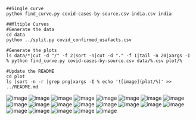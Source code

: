 ```
##Single curve
python find_curve.py covid-cases-by-source.csv india.csv india

##Mltiple Curves
#Generate the data
cd data
python ../split.py covid_confirmed_usafacts.csv

#Generate the plots
ls data/*|cut -d "/" -f 2|sort -n|cut -d "." -f 1|tail -n 20|xargs -I % python find_curve.py covid-cases-by-source.csv data/%.csv plot/%

#Update the README
cd plot
ls |sort -n -r |grep png|xargs -I % echo '![image](plot/%)' >> ../README.md 
```
![image](plot/india.png)
![image](plot/8115_new_york_city_NY.png)
![image](plot/1385_westchester_county_NY.png)
![image](plot/1234_nassau_county_NY.png)
![image](plot/934_king_county_WA.png)
![image](plot/662_suffolk_county_NY.png)
![image](plot/548_cook_county_IL.png)
![image](plot/447_snohomish_county_WA.png)
![image](plot/418_orleans_parish_LA.png)
![image](plot/363_bergen_county_NJ.png)
![image](plot/351_los_angeles_county_CA.png)
![image](plot/349_wayne_county_MI.png)
![image](plot/263_santa_clara_county_CA.png)
![image](plot/262_rockland_county_NY.png)
![image](plot/229_oakland_county_MI.png)
![image](plot/177_middlesex_county_MA.png)
![image](plot/169_miami-dade_county_FL.png)
![image](plot/166_jefferson_parish_LA.png)
![image](plot/164_broward_county_FL.png)
![image](plot/163_albany_county_NY.png)
![image](plot/148_san_diego_county_CA.png)
